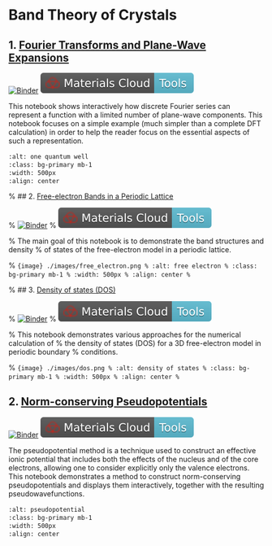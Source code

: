 # **Band Theory of Crystals**

## 1. [Fourier Transforms and Plane-Wave Expansions](https://github.com/osscar-org/quantum-mechanics/blob/develop/notebook/band-theory/FFT_and_planewaves.ipynb)

[![Binder](https://mybinder.org/badge_logo.svg)](https://mybinder.org/v2/gh/osscar-org/quantum-mechanics/develop?urlpath=%2Fvoila%2Frender%2Fnotebook%2Fband-theory%2FFFT_and_planewaves.ipynb)
[![Materials Cloud Tool osscar-qmcourse](https://raw.githubusercontent.com/materialscloud-org/mcloud-badge/main/badges/img/mcloud_badge_tools.svg)](https://osscar-quantum-mechanics.matcloud.xyz/voila/render/band-theory/FFT_and_planewaves.ipynb)

This notebook shows interactively how discrete Fourier series can represent a
function with a limited number of plane-wave components. This notebook focuses on
a simple example (much simpler than a complete DFT calculation) in order to help
the reader focus on the essential aspects of such a representation.

```{image} ./images/fft_planewaves.png
:alt: one quantum well
:class: bg-primary mb-1
:width: 500px
:align: center
```

% ## 2. [Free-electron Bands in a Periodic Lattice](https://github.com/osscar-org/quantum-mechanics/blob/develop/notebook/band-theory/free_electron.ipynb)

% [![Binder](https://mybinder.org/badge_logo.svg)](https://mybinder.org/v2/gh/osscar-org/quantum-mechanics/develop?urlpath=%2Fvoila%2Frender%2Fnotebook%2Fband-theory%2Ffree_electron.ipynb)
% [![Materials Cloud Tool osscar-qmcourse](https://raw.githubusercontent.com/materialscloud-org/mcloud-badge/main/badges/img/mcloud_badge_tools.svg)](https://osscar-quantum-mechanics.matcloud.xyz/voila/render/band-theory/free_electron.ipynb)

% The main goal of this notebook is to demonstrate the band structures and density
% of states of the free-electron model in a periodic lattice.

% ```{image} ./images/free_electron.png
% :alt: free electron
% :class: bg-primary mb-1
% :width: 500px
% :align: center
% ```

% ## 3. [Density of states (DOS)](https://github.com/osscar-org/quantum-mechanics/blob/develop/notebook/band-theory/density_of_states.ipynb)

% [![Binder](https://mybinder.org/badge_logo.svg)](https://mybinder.org/v2/gh/osscar-org/quantum-mechanics/develop?urlpath=%2Fvoila%2Frender%2Fnotebook%2Fband-theory%2Fdensity_of_states.ipynb)
% [![Materials Cloud Tool osscar-qmcourse](https://raw.githubusercontent.com/materialscloud-org/mcloud-badge/main/badges/img/mcloud_badge_tools.svg)](https://osscar-quantum-mechanics.matcloud.xyz/voila/render/band-theory/density_of_states.ipynb)

% This notebook demonstrates various approaches for the numerical calculation of
% the density of states (DOS) for a 3D free-electron model in periodic boundary
% conditions.

% ```{image} ./images/dos.png
% :alt: density of states
% :class: bg-primary mb-1
% :width: 500px
% :align: center
% ```

## 2. [Norm-conserving Pseudopotentials](https://github.com/osscar-org/quantum-mechanics/blob/develop/notebook/band-theory/pseudopotential.ipynb)

[![Binder](https://mybinder.org/badge_logo.svg)](https://mybinder.org/v2/gh/osscar-org/quantum-mechanics/develop?urlpath=%2Fvoila%2Frender%2Fnotebook%2Fband-theory%2Fpseudopotential.ipynb)
[![Materials Cloud Tool osscar-qmcourse](https://raw.githubusercontent.com/materialscloud-org/mcloud-badge/main/badges/img/mcloud_badge_tools.svg)](https://osscar-quantum-mechanics.matcloud.xyz/voila/render/band-theory/pseudopotential.ipynb)

The pseudopotential method is a technique used to construct an effective ionic potential that includes
both the effects of the nucleus and of the core electrons, allowing one to consider
explicitly only the valence electrons. This notebook demonstrates a method to construct
norm-conserving pseudopotentials and displays them interactively, together
with the resulting pseudowavefunctions.

```{image} ./images/pseudopotential.png
:alt: pseudopotential
:class: bg-primary mb-1
:width: 500px
:align: center
```

